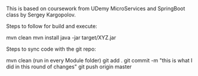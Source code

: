 This is based on coursework from UDemy MicroServices and SpringBoot class by Sergey Kargopolov.

<bold>Steps to follow for build and execute:</bold>
<p>
  mvn clean
  mvn install
  java -jar target/XYZ.jar

<bold>Steps to sync code with the git repo:</bold>
<p>
  mvn clean (run in every Module folder)
  git add .
  git commit -m "this is what I did in this round of changes"
  git push origin master
